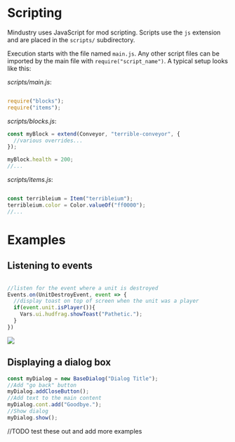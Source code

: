# Scripting

Mindustry uses JavaScript for mod scripting. Scripts use the `js` extension and are placed in the `scripts/` subdirectory.

Execution starts with the file named `main.js`. Any other script files can be imported by the main file with `require("script_name")`. 
A typical setup looks like this:

*scripts/main.js*:
```js

require("blocks");
require("items");

```

*scripts/blocks.js*:
```js
const myBlock = extend(Conveyor, "terrible-conveyor", {
  //various overrides...
});

myBlock.health = 200;
//...
```

*scripts/items.js*:
```js

const terribleium = Item("terribleium");
terribleium.color = Color.valueOf("ff0000");
//...

```

# Examples

## Listening to events

```js

//listen for the event where a unit is destroyed
Events.on(UnitDestroyEvent, event => {
  //display toast on top of screen when the unit was a player
  if(event.unit.isPlayer()){
    Vars.ui.hudfrag.showToast("Pathetic.");
  }
})

```

<img src="/wiki/images/misc/modding-pathetic.gif">

## Displaying a dialog box

```js
const myDialog = new BaseDialog("Dialog Title");
//Add "go back" button
myDialog.addCloseButton();
//Add text to the main content
myDialog.cont.add("Goodbye.");
//Show dialog
myDialog.show();
```

//TODO test these out and add more examples
